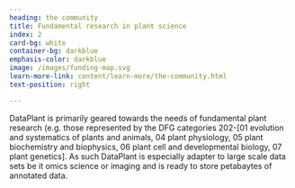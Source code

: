 ```yaml
---
heading: the community
title: Fundamental research in plant science
index: 2
card-bg: white
container-bg: darkblue
emphasis-color: darkblue
image: /images/funding-map.svg
learn-more-link: content/learn-more/the-community.html
text-position: right

---
```


DataPlant is primarily geared towards the needs of fundamental plant research (e.g. those represented by the DFG categories 202-[01 evolution and systematics of plants and animals, 04 plant physiology, 05 plant biochemistry and biophysics, 06 plant cell and developmental biology, 07 plant genetics]. As such DataPlant is especially adapter to large scale data sets be it omics science or imaging and is ready to store petabaytes of annotated data.
